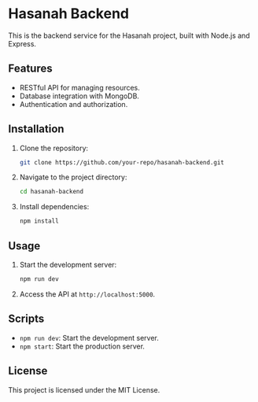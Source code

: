 # Hasanah Backend

This is the backend service for the Hasanah project, built with Node.js and Express.

## Features

- RESTful API for managing resources.
- Database integration with MongoDB.
- Authentication and authorization.

## Installation

1. Clone the repository:
    ```bash
    git clone https://github.com/your-repo/hasanah-backend.git
    ```
2. Navigate to the project directory:
    ```bash
    cd hasanah-backend
    ```
3. Install dependencies:
    ```bash
    npm install
    ```

## Usage

1. Start the development server:
    ```bash
    npm run dev
    ```
2. Access the API at `http://localhost:5000`.

## Scripts

- `npm run dev`: Start the development server.
- `npm start`: Start the production server.

## License

This project is licensed under the MIT License.
